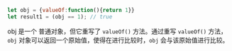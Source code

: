 ```js
let obj = {valueOf:function(){return 1}}
let result1 = (obj == 1); // true
```

obj 是一个 普通对象，但它重写了 `valueOf()` 方法。通过重写 `valueOf()` 方法，`obj` 对象可以返回一个原始值，使得在进行比较时，`obj` 会与该原始值进行比较。
